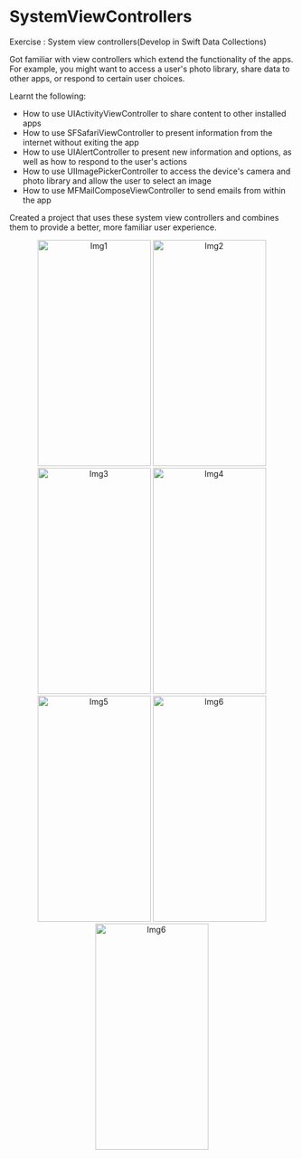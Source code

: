 # SystemViewControllers
Exercise : System view controllers(Develop in Swift Data Collections)


Got familiar with view controllers which extend the functionality of the apps. 
For example, you might want to access a user's photo library, share data to other apps, or respond to certain user choices.

Learnt the following:
- How to use UIActivityViewController to share content to other installed apps
- How to use SFSafariViewController to present information from the internet without exiting the app
- How to use UIAlertController to present new information and options, as well as how to respond to the user's actions
- How to use UIImagePickerController to access the device's camera and photo library and allow the user to select an image
- How to use MFMailComposeViewController to send emails from within the app

Created a project that uses these system view controllers and combines them to provide a better, more familiar user experience.

<p align="center">
  <img width="200" height = "400" alt="Img1" src="https://user-images.githubusercontent.com/90863360/212413074-9d09fde2-856b-40df-96f8-abfcfb12e3c7.png">
  
  <img width="200" height = "400" alt="Img2" src="https://user-images.githubusercontent.com/90863360/212413090-15628f4f-7741-4a04-a983-d3734906a5b2.png">
  
  <img width="200" height = "400" alt="Img3" src="https://user-images.githubusercontent.com/90863360/212413102-60c9d6a0-f61f-4a62-aa90-08a4586b4ebc.png">

  <img width="200" height = "400" alt="Img4" src="https://user-images.githubusercontent.com/90863360/212413116-37fcf398-ae90-435d-b1be-7ab4672e442e.png">
  
  <img width="200" height = "400" alt="Img5" src="https://user-images.githubusercontent.com/90863360/212413126-b0d51fcf-d714-40b4-b89b-b68bf68fc76f.png">
  
  <img width="200" height = "400" alt="Img6" src="https://user-images.githubusercontent.com/90863360/212413135-bdb2698c-69eb-48b3-84a7-59a7e6151ccb.png">
  
  <img width="200" height = "400" alt="Img6" src="https://user-images.githubusercontent.com/90863360/212413146-d3db2f66-7053-4fc2-96f9-0865b6dd62b9.png">

</p>
